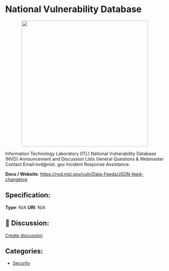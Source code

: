 # National Vulnerability Database
<p align="center">
    <img width="400" src="https://raw.githubusercontent.com/apis-list/apis-list/apis/national-vulnerability-database/logo_256x256.png" />
</p>

Information Technology Laboratory (ITL) National Vulnerability Database (NVD) Announcement and Discussion Lists General Questions & Webmaster Contact Email:nvd@nist. gov Incident Response Assistance.

**Docs / Website**: https://nvd.nist.gov/vuln/Data-Feeds/JSON-feed-changelog

## Specification:
**Type**:  N/A 
**URI**:  N/A 

## 💬 Discussion:
[Create discussion](link)

## Categories:
- [Security](https://github.com/apis-list/apis-list#security)





